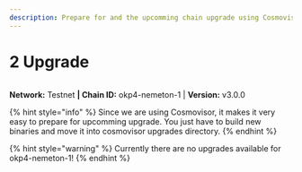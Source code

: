 ```yaml
---
description: Prepare for and the upcomming chain upgrade using Cosmovisor.
---
```


# 2 Upgrade

<figure><img src="https://raw.githubusercontent.com/kj89/testnet_manuals/main/pingpub/logos/okp4.png" alt=""><figcaption></figcaption></figure>

**Network:** Testnet **| Chain ID:** okp4-nemeton-1 | **Version:** v3.0.0

{% hint style="info" %}
Since we are using Cosmovisor, it makes it very easy to prepare for upcomming upgrade. You just have to build new binaries and move it into cosmovisor upgrades directory.
{% endhint %}

{% hint style="warning" %}
Currently there are no upgrades available for okp4-nemeton-1!
{% endhint %}
